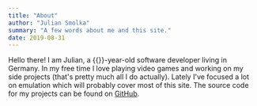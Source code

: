 ```yaml
---
title: "About"
author: "Julian Smolka"
summary: "A few words about me and this site."
date: 2019-08-31
---
```

Hello there! I am Julian, a {{<age>}}-year-old software developer living in Germany. In my free time I love playing video games and working on my side projects (that's pretty much all I do actually). Lately I've focused a lot on emulation which will probably cover most of this site. The source code for my projects can be found on [GitHub](https://github.com/jsmolka).
